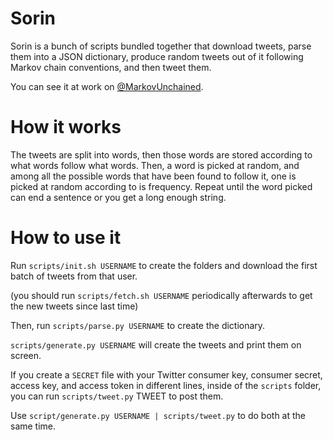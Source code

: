 Sorin
=====

Sorin is a bunch of scripts bundled together that download tweets, parse them into a JSON dictionary, produce random tweets out of it following Markov chain conventions, and then tweet them.

You can see it at work on [@MarkovUnchained](http://twitter.com/MarkovUnchained).


How it works
=====

The tweets are split into words, then those words are stored according to what words follow what words. Then, a word is picked at random, and among all the possible words that have been found to follow it, one is picked at random according to is frequency. Repeat until the word picked can end a sentence or you get a long enough string.


How to use it
=====

Run `scripts/init.sh USERNAME` to create the folders and download the first batch of tweets from that user.

(you should run `scripts/fetch.sh USERNAME` periodically afterwards to get the new tweets since last time)

Then, run `scripts/parse.py USERNAME` to create the dictionary.

`scripts/generate.py USERNAME` will create the tweets and print them on screen.

If you create a `SECRET` file with your Twitter consumer key, consumer secret, access key, and access token in different lines, inside of the `scripts` folder, you can run `scripts/tweet.py` TWEET to post them.

Use `script/generate.py USERNAME | scripts/tweet.py` to do both at the same time.